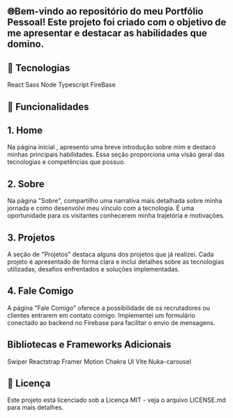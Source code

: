 
## 🌐Bem-vindo ao repositório do meu Portfólio Pessoal! Este projeto foi criado com o objetivo de me apresentar e destacar as habilidades que domino.





## 🚀 Tecnologias
React
Sass
Node
Typescript
FireBase

## 📑 Funcionalidades
## 1. Home
Na página inicial ,  apresento uma breve introdução sobre mim e destaco minhas principais habilidades. Essa seção proporciona uma visão geral das tecnologias e competências que possuo.

## 2. Sobre
Na página "Sobre", compartilho uma narrativa mais detalhada sobre minha jornada e como desenvolvi meu vínculo com a tecnologia. É uma oportunidade para os visitantes conhecerem minha trajetória e motivações.

## 3. Projetos
A seção de "Projetos" destaca alguns dos projetos que já realizei. Cada projeto é apresentado de forma clara e inclui detalhes sobre as tecnologias utilizadas, desafios enfrentados e soluções implementadas.

## 4. Fale Comigo
A página "Fale Comigo" oferece a possibilidade de os recrutadores ou clientes entrarem em contato comigo. Implementei um formulário conectado ao backend no Firebase para facilitar o envio de mensagens.


## Bibliotecas e Frameworks Adicionais
Swiper
Reactstrap
Framer Motion
Chakra UI
Vite
Nuka-carousel


## 📄 Licença
Este projeto está licenciado sob a Licença MIT - veja o arquivo LICENSE.md para mais detalhes.


